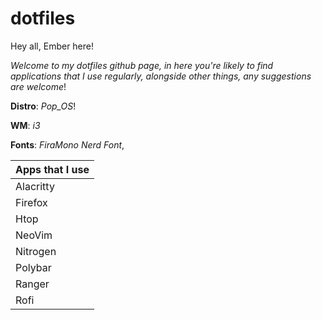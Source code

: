 # dotfiles

Hey all, Ember here! 

*Welcome to my dotfiles github page, in here you're likely to find applications that I use regularly, alongside other things, any suggestions are welcome*!


**Distro**: *Pop_OS*!

**WM**: *i3*

**Fonts**: *FiraMono Nerd Font*, 

| Apps that I use  |
| ------------- |
| Alacritty |
| Firefox | 
| Htop | 
| NeoVim |
| Nitrogen | 
| Polybar | 
| Ranger |
| Rofi | 



